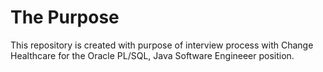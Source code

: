 # The Purpose
This repository is created with purpose of interview process with Change Healthcare
for the Oracle PL/SQL, Java Software Engineeer position.

